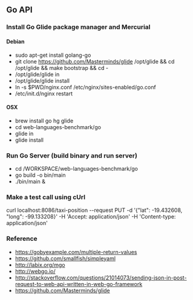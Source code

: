 Go API
---

### Install Go Glide package manager and Mercurial

#### Debian
* sudo apt-get install golang-go
* git clone https://github.com/Masterminds/glide /opt/glide && cd /opt/glide && make bootstrap && cd -
* /opt/glide/glide in
* /opt/glide/glide install
* ln -s $PWD/nginx.conf /etc/nginx/sites-enabled/go.conf
* /etc/init.d/nginx restart

#### OSX
* brew install go hg glide
* cd web-languages-benchmark/go
* glide in
* glide install

### Run Go Server (build binary and run server)
* cd /WORKSPACE/web-languages-benchmark/go
* go build -o bin/main
* ./bin/main &

### Make a test call using cUrl
curl localhost:8086/taxi-position --request PUT -d '{"lat": -19.432608, "long": -99.133208}' -H 'Accept: application/json' -H 'Content-type: application/json'

### Reference
* https://gobyexample.com/multiple-return-values
* https://github.com/smallfish/simpleyaml
* http://labix.org/mgo
* http://webgo.io/
* http://stackoverflow.com/questions/21014073/sending-json-in-post-request-to-web-api-written-in-web-go-framework
* https://github.com/Masterminds/glide
